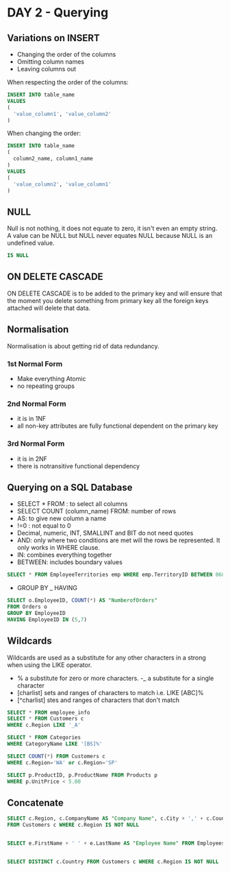 # DAY 2 - Querying

## Variations on INSERT
- Changing the order of the columns
- Omitting column names
- Leaving columns out

When respecting the order of the columns:
```SQL
INSERT INTO table_name
VALUES
(
  'value_column1', 'value_column2'
)
```
When changing the order:
```SQL
INSERT INTO table_name
(
  column2_name, column1_name
)
VALUES
(
  'value_column2', 'value_column1'
)
```
## NULL

Null is not nothing, it does not equate to zero, it isn't even an empty string. A value can be NULL but NULL never equates NULL because NULL is an undefined value. 
```SQL
IS NULL
```
## ON DELETE CASCADE
ON DELETE CASCADE is to be added to the primary key and will ensure that the moment you delete something from primary key all the foreign keys attached will delete that data. 

## Normalisation
Normalisation is about getting rid of data redundancy.
### 1st Normal Form
- Make everything Atomic
- no repeating groups

### 2nd Normal Form
- it is in 1NF
- all non-key attributes are fully functional dependent on the primary key

### 3rd Normal Form
- it is in 2NF
- there is notransitive functional dependency

## Querying on a SQL Database
- SELECT * FROM : to select all columns
- SELECT COUNT (column_name) FROM: number of rows
- AS: to give new column a name
- !=0 : not equal to 0
- Decimal, numeric, INT, SMALLINT and BIT do not need quotes
- AND: only where two conditions are met will the rows be represented. It only works in WHERE clause. 
- IN: combines everything together
- BETWEEN: includes boundary values
```SQL
SELECT * FROM EmployeeTerritories emp WHERE emp.TerritoryID BETWEEN 06800 AND 09999
```
- GROUP BY _ HAVING
```SQL
SELECT o.EmployeeID, COUNT(*) AS "NumberofOrders"
FROM Orders o
GROUP BY EmployeeID
HAVING EmployeeID IN (5,7)
```

## Wildcards
Wildcards are used as a substitute for any other characters in a strong when using the LIKE operator.
- % a substitute for zero or more characters.
-_ a substitute for a single character
- [charlist] sets and ranges of characters to match i.e. LIKE [ABC]%
- [^charlist] stes and ranges of characters that don't match

```SQL
SELECT * FROM employee_info
SELECT * FROM Customers c
WHERE c.Region LIKE '_A'

SELECT * FROM Categories
WHERE CategoryName LIKE '[BS]%'

SELECT COUNT(*) FROM Customers c
WHERE c.Region='WA' or c.Region='SP'

SELECT p.ProductID, p.ProductName FROM Products p
WHERE p.UnitPrice < 5.00


```
## Concatenate
```SQL
SELECT c.Region, c.CompanyName AS "Company Name", c.City + ',' + c.Country "City"
FROM Customers c WHERE c.Region IS NOT NULL


SELECT e.FirstName + ' ' + e.LastName AS "Employee Name" FROM Employees e


SELECT DISTINCT c.Country FROM Customers c WHERE c.Region IS NOT NULL
